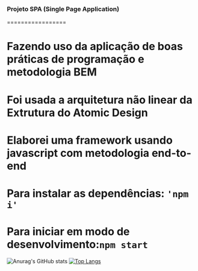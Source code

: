 ### Projeto SPA (Single Page Application)
=================
<!--ts-->
   # Fazendo uso da aplicação de boas práticas de programação e metodologia BEM
   # Foi usada a arquitetura não linear da Extrutura do Atomic Design
   # Elaborei uma framework usando javascript com metodologia end-to-end
   # Para instalar as dependências: `'npm i'`
   # Para iniciar em modo de desenvolvimento:`npm start`

   ![Anurag's GitHub stats](https://github-readme-stats.vercel.app/api?username=carlosvico&theme=dark&show_icons=true)
   [![Top Langs](https://github-readme-stats.vercel.app/api/top-langs/?username=carlosvico)](https://github.com/carlosvico/github-readme-stats)


<!--te-->
